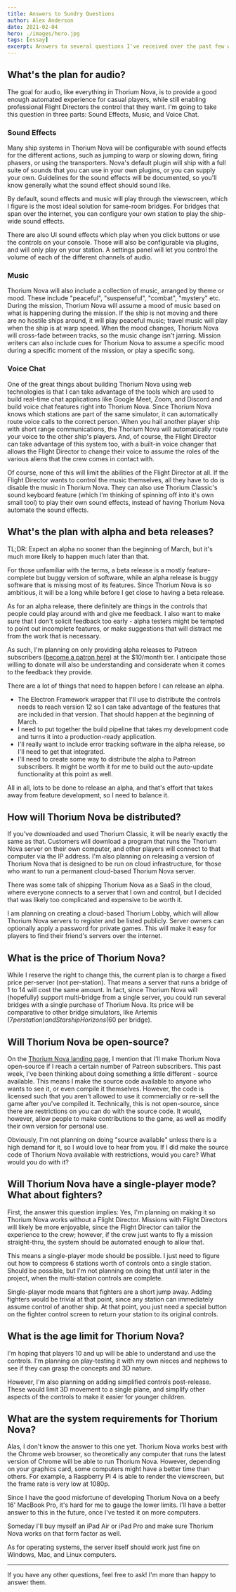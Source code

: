 ```yaml
---
title: Answers to Sundry Questions
author: Alex Anderson
date: 2021-02-04
hero: ./images/hero.jpg
tags: [essay]
excerpt: Answers to several questions I've received over the past few weeks.
---
```


## What's the plan for audio?

The goal for audio, like everything in Thorium Nova, is to provide a good enough automated experience for casual players, while still enabling professional Flight Directors the control that they want. I'm going to take this question in three parts: Sound Effects, Music, and Voice Chat.

### Sound Effects

Many ship systems in Thorium Nova will be configurable with sound effects for the different actions, such as jumping to warp or slowing down, firing phasers, or using the transporters. Nova's default plugin will ship with a full suite of sounds that you can use in your own plugins, or you can supply your own. Guidelines for the sound effects will be documented, so you'll know generally what the sound effect should sound like.

By default, sound effects and music will play through the viewscreen, which I figure is the most ideal solution for same-room bridges. For bridges that span over the internet, you can configure your own station to play the ship-wide sound effects.

There are also UI sound effects which play when you click buttons or use the controls on your console. Those will also be configurable via plugins, and will only play on your station. A settings panel will let you control the volume of each of the different channels of audio.

### Music

Thorium Nova will also include a collection of music, arranged by theme or mood. These include "peaceful", "suspenseful", "combat", "mystery" etc. During the mission, Thorium Nova will assume a mood of music based on what is happening during the mission. If the ship is not moving and there are no hostile ships around, it will play peaceful music; travel music will play when the ship is at warp speed. When the mood changes, Thorium Nova will cross-fade between tracks, so the music change isn't jarring. Mission writers can also include cues for Thorium Nova to assume a specific mood during a specific moment of the mission, or play a specific song.

### Voice Chat

One of the great things about building Thorium Nova using web technologies is that I can take advantage of the tools which are used to build real-time chat applications like Google Meet, Zoom, and Discord and build voice chat features right into Thorium Nova. Since Thorium Nova knows which stations are part of the same simulator, it can automatically route voice calls to the correct person. When you hail another player ship with short range communications, the Thorium Nova will automatically route your voice to the other ship's players. And, of course, the Flight Director can take advantage of this system too, with a built-in voice changer that allows the Flight Director to change their voice to assume the roles of the various aliens that the crew comes in contact with.

Of course, none of this will limit the abilities of the Flight Director at all. If the Flight Director wants to control the music themselves, all they have to do is disable the music in Thorium Nova. They can also use Thorium Classic's sound keyboard feature (which I'm thinking of spinning off into it's own small tool) to play their own sound effects, instead of having Thorium Nova automate the sound effects.

## What's the plan with alpha and beta releases?

TL;DR: Expect an alpha no sooner than the beginning of March, but it's much more likely to happen much later than that.

For those unfamiliar with the terms, a beta release is a mostly feature-complete but buggy version of software, while an alpha release is buggy software that is missing most of its features. Since Thorium Nova is so ambitious, it will be a long while before I get close to having a beta release.

As for an alpha release, there definitely are things in the controls that people could play around with and give me feedback. I also want to make sure that I don't solicit feedback too early - alpha testers might be tempted to point out incomplete features, or make suggestions that will distract me from the work that is necessary.

As such, I'm planning on only providing alpha releases to Patreon subscribers ([become a patron here](http://patreon.com/thoriumsim)) at the \$10/month tier. I anticipate those willing to donate will also be understanding and considerate when it comes to the feedback they provide.

There are a lot of things that need to happen before I can release an alpha.

- The Electron Framework wrapper that I'll use to distribute the controls needs to reach version 12 so I can take advantage of the features that are included in that version. That should happen at the beginning of March.
- I need to put together the build pipeline that takes my development code and turns it into a production-ready application.
- I'll really want to include error tracking software in the alpha release, so I'll need to get that integrated.
- I'll need to create some way to distribute the alpha to Patreon subscribers. It might be worth it for me to build out the auto-update functionality at this point as well.

All in all, lots to be done to release an alpha, and that's effort that takes away from feature development, so I need to balance it.

## How will Thorium Nova be distributed?

If you've downloaded and used Thorium Classic, it will be nearly exactly the same as that. Customers will download a program that runs the Thorium Nova server on their own computer, and other players will connect to that computer via the IP address. I'm also planning on releasing a version of Thorium Nova that is designed to be run on cloud infrastructure, for those who want to run a permanent cloud-based Thorium Nova server.

There was some talk of shipping Thorium Nova as a SaaS in the cloud, where everyone connects to a server that I own and control, but I decided that was likely too complicated and expensive to be worth it.

I am planning on creating a cloud-based Thorium Lobby, which will allow Thorium Nova servers to register and be listed publicly. Server owners can optionally apply a password for private games. This will make it easy for players to find their friend's servers over the internet.

## What is the price of Thorium Nova?

While I reserve the right to change this, the current plan is to charge a fixed price per-server (not per-station). That means a server that runs a bridge of 1 to 14 will cost the same amount. In fact, since Thorium Nova will (hopefully) support multi-bridge from a single server, you could run several bridges with a single purchase of Thorium Nova. Its price will be comparative to other bridge simulators, like Artemis ($7 per station) and Starship Horizons ($60 per bridge).

## Will Thorium Nova be open-source?

On the [Thorium Nova landing page](https://nova.thoriumsim.com/#will-thorium-nova-be-open-source-like-thorium-classic), I mention that I'll make Thorium Nova open-source if I reach a certain number of Patreon subscribers. This past week, I've been thinking about doing something a little different - source available. This means I make the source code available to anyone who wants to see it, or even compile it themselves. However, the code is licensed such that you aren't allowed to use it commercially or re-sell the game after you've compiled it. Technically, this is not open-source, since there are restrictions on you can do with the source code. It would, however, allow people to make contributions to the game, as well as modify their own version for personal use.

Obviously, I'm not planning on doing "source available" unless there is a high demand for it, so I would love to hear from you. If I did make the source code of Thorium Nova available with restrictions, would you care? What would you do with it?

## Will Thorium Nova have a single-player mode? What about fighters?

First, the answer this question implies: Yes, I'm planning on making it so Thorium Nova works without a Flight Director. Missions with Flight Directors will likely be more enjoyable, since the Flight Director can tailor the experience to the crew; however, if the crew just wants to fly a mission straight-thru, the system should be automated enough to allow that.

This means a single-player mode should be possible. I just need to figure out how to compress 6 stations worth of controls onto a single station. Should be possible, but I'm not planning on doing that until later in the project, when the multi-station controls are complete.

Single-player mode means that fighters are a short jump away. Adding fighters would be trivial at that point, since any station can immediately assume control of another ship. At that point, you just need a special button on the fighter control screen to return your station to its original controls.

## What is the age limit for Thorium Nova?

I'm hoping that players 10 and up will be able to understand and use the controls. I'm planning on play-testing it with my own nieces and nephews to see if they can grasp the concepts and 3D nature.

However, I'm also planning on adding simplified controls post-release. These would limit 3D movement to a single plane, and simplify other aspects of the controls to make it easier for younger children.

## What are the system requirements for Thorium Nova?

Alas, I don't know the answer to this one yet. Thorium Nova works best with the Chrome web browser, so theoretically any computer that runs the latest version of Chrome will be able to run Thorium Nova. However, depending on your graphics card, some computers might have a better time than others. For example, a Raspberry PI 4 is able to render the viewscreen, but the frame rate is very low at 1080p.

Since I have the good misfortune of developing Thorium Nova on a beefy 16' MacBook Pro, it's hard for me to gauge the lower limits. I'll have a better answer to this in the future, once I've tested it on more computers.

Someday I'll buy myself an iPad Air or iPad Pro and make sure Thorium Nova works on that form factor as well.

As for operating systems, the server itself should work just fine on Windows, Mac, and Linux computers.

---

If you have any other questions, feel free to ask! I'm more than happy to answer them.
